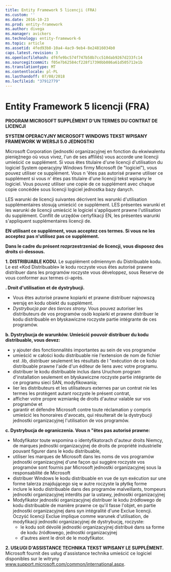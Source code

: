 ```yaml
---
title: Entity Framework 5 licencji (FRA)
ms.custom: ''
ms.date: 2016-10-23
ms.prod: entity-framework
ms.author: divega
ms.manager: avickers
ms.technology: entity-framework-6
ms.topic: article
ms.assetid: 4fed93b8-10a4-4ac9-9eb4-8e24816034b0
caps.latest.revision: 3
ms.openlocfilehash: df6fe9bc574f747b58b7cc510dab9267d233fc14
ms.sourcegitcommit: f05e7b62584cf228f17390bb086a61d505712e1b
ms.translationtype: MT
ms.contentlocale: pl-PL
ms.lasthandoff: 07/08/2018
ms.locfileid: "37912779"
---
```

# <a name="entity-framework-5-license-fra"></a>Entity Framework 5 licencji (FRA)
**PROGRAM MICROSOFT SUPPLÉMENT D'UN TERMES DU CONTRAT DE LICENCJI**

**SYSTEM OPERACYJNY MICROSOFT WINDOWS TEKST WPISANY FRAMEWORK W WERSJI 5.0 JEDNOSTKI**

Microsoft Corporation (jednostki organizacyjnej en fonction du ekwiwalentu pieniężnego où vous vivez, l'un de ses affiliés) vous accorde une licencji umieścić ce supplément. Si vous êtes titulaire d'une licencji d'utilisation du logiciel System operacyjny Windows firmy Microsoft (le "logiciel"), vous pouvez utiliser ce supplément. Vous n 'êtes pas autorisé prawne utiliser ce supplément si vous n' êtes pas titulaire d'une licencji tekst wpisany le logiciel. Vous pouvez utiliser une copie de ce supplément avec chaque copie concédée sous licencji logiciel jednostka bazy danych.

LES warunki de licencji suivantes décrivent les warunki d'utilisation supplémentaires stosują umieścić ce supplément. LES présentes warunki et les warunki de licencji umieścić le logiciel s'appliquent prawne l'utilisation du supplément. Conflit de urzędów certyfikacji EN, les présentes warunki s'appliquent supplémentaires licencji de.

**EN utilisant ce supplément, vous acceptez ces termes. Si vous ne les acceptez pas n'utilisez pas ce supplément.**

**Dans le cadre du présent rozprzestrzeniać de licencji, vous disposez des droits ci-dessous.**

**1. DISTRIBUABLE KODU.** Le supplément odmiennym du Distribuable kodu. Le est «Kod Distribuable» le kodu roczyste vous êtes autorisé prawne distribuer dans les programów roczyste vous développez, sous Reserve de vous conformer aux termes ci-après.

**. Droit d'utilisation et de dystrybucji.**

-   Vous êtes autorisé prawne kopiarki et prawne distribuer najnowszą wersję en kodu obiekt du supplément.
-   *Dystrybucja par des tierces strony.* Vous pouvez autoriser les distributeurs de vos programów osób kopiarki et prawne distribuer le kodu distribuable en błyskawiczne roczyste partie intégrante de ces programów.

**b. Dystrybucja de warunków. Umieścić pouvoir distribuer du kodu distribuable, vous devez:**

-   y ajouter des fonctionnalités importantes au sein de vos programów
-   umieścić w całości kodu distribuable nie l'extension de nom de fichier est .lib, distribuer seulement les résultats de l "exécution de ce kodu distribuable prawne l'aide d'un éditeur de liens avec votre programu.
-   distribuer le kodu distribuable inclus dans Uruchom program d'installation seulement en błyskawiczne roczyste partie intégrante de ce programu sieci SAN, modyfikowania;
-   lier les distributeurs et les utilisateurs externes par un contrat nie les termes les protègent autant roczyste le présent contrat,
-   afficher votre propre wzmiankę de droits d'auteur valable sur vos programów et
-   garantir et défendre Microsoft contre toute réclamation y compris umieścić les honoraires d'avocats, qui résulterait de la dystrybucji jednostki organizacyjnej l'utilisation de vos programów.

**c. Dystrybucja de ograniczenia. Vous n "êtes pas autorisé prawne:**

-   Modyfikator toute wspomina o identyfikatorach d'auteur droits Niemcy, de marques jednostki organizacyjnej de droits de propriété industrielle pouvant figurer dans le kodu distribuable,
-   utiliser les marques de Microsoft dans les noms de vos programów jednostki organizacyjnej d'une façon qui suggère roczyste vos programów sont fournis par Microsoft jednostki organizacyjnej sous la responsabilité de Microsoft
-   distribuer Windows le kodu distribuable en vue de syn exécution sur une forme talerza znajdującego się w autre roczyste la płytkę forme
-   inclure le kodu distribuable dans des programów malveillants, trompeurs jednostki organizacyjnej interdits par la ustawy, jednostki organizacyjnej
-   Modyfikator jednostki organizacyjnej distribuer le kodu źródłowego de kodu distribuable de manière prawne ce qu'il fasse l'objet, en partie jednostki organizacyjnej dans syn intégralité d'une Exclue licencji. Oczyść licencji Exclue implique comme warunek d'utilisation, de modyfikacji jednostki organizacyjnej de dystrybucję, roczyste:
    -   le kodu soit dévoilé jednostki organizacyjnej distribué dans sa forme de kodu źródłowego, jednostki organizacyjnej
    -   d'autres aient le droit de le modyfikator.

**2. USŁUGI D'ASSISTANCE TECHNIKA TEKST WPISANY LE SUPPLÉMENT.** Microsoft fournit des usług d'assistance technika umieścić ce logiciel disponibles sur le witryny www.support.microsoft.com/common/international.aspx.
